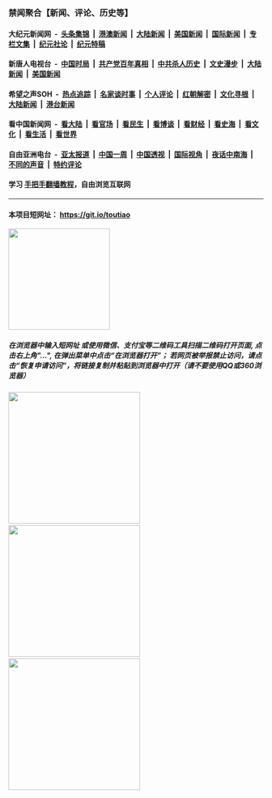 ### 禁闻聚合【新闻、评论、历史等】

#### 大纪元新闻网 &nbsp;-&nbsp; [头条集锦](indexes/E头条集锦.md?t=03160502) &nbsp;|&nbsp; [港澳新闻](indexes/E港澳新闻.md?t=03160502)  &nbsp;|&nbsp; [大陆新闻](indexes/E大陆新闻.md?t=03160502) &nbsp;|&nbsp; [美国新闻](indexes/E美国新闻.md?t=03160502) &nbsp;|&nbsp; [国际新闻](indexes/E国际新闻.md?t=03160502) &nbsp;|&nbsp; [专栏文集](indexes/E专栏文集.md?t=03160502) &nbsp;|&nbsp; [纪元社论](indexes/E纪元社论.md?t=03160502) &nbsp;|&nbsp; [纪元特稿](indexes/E纪元特稿.md?t=03160502) 

#### 新唐人电视台 &nbsp;-&nbsp; [中国时局](indexes/N中国时局.md?t=03160502) &nbsp;|&nbsp; [共产党百年真相](indexes/N共产党百年真相.md?t=03160502) &nbsp;|&nbsp; [中共杀人历史](indexes/N中共杀人历史.md?t=03160502) &nbsp;|&nbsp; [文史漫步](indexes/N文史漫步.md?t=03160502) &nbsp;|&nbsp; [大陆新闻](indexes/N大陆新闻.md?t=03160502) &nbsp;|&nbsp; [美国新闻](indexes/N美国新闻.md?t=03160502)

#### 希望之声SOH &nbsp;-&nbsp; [热点追踪](indexes/H热点追踪.md?t=03160502) &nbsp;|&nbsp; [名家谈时事](indexes/H名家谈时事.md?t=03160502) &nbsp;|&nbsp; [个人评论](indexes/H个人评论.md?t=03160502)  &nbsp;|&nbsp; [红朝解密](indexes/H红朝解密.md?t=03160502) &nbsp;|&nbsp; [文化寻根](indexes/H文化寻根.md?t=03160502) &nbsp;|&nbsp; [大陆新闻](indexes/H大陆新闻.md?t=03160502) &nbsp;|&nbsp; [港台新闻](indexes/H港台新闻.md?t=03160502)

#### 看中国新闻网 &nbsp;-&nbsp; [看大陆](indexes/S看大陆.md?t=03160502) &nbsp;|&nbsp; [看官场](indexes/S看官场.md?t=03160502) &nbsp;|&nbsp; [看民生](indexes/S看民生.md?t=03160502)  &nbsp;|&nbsp; [看博谈](indexes/S看博谈.md?t=03160502) &nbsp;|&nbsp; [看财经](indexes/S看财经.md?t=03160502) &nbsp;|&nbsp; [看史海](indexes/S看史海.md?t=03160502) &nbsp;|&nbsp; [看文化](indexes/S看文化.md?t=03160502) &nbsp;|&nbsp; [看生活](indexes/S看生活.md?t=03160502) &nbsp;|&nbsp; [看世界](indexes/S看世界.md?t=03160502)

#### 自由亚洲电台 &nbsp;-&nbsp; [亚太报道](indexes/R亚太报道.md?t=03160502) &nbsp;|&nbsp; [中国一周](indexes/R中国一周.md?t=03160502) &nbsp;|&nbsp; [中国透视](indexes/R中国透视.md?t=03160502)  &nbsp;|&nbsp; [国际视角](indexes/R国际视角.md?t=03160502) &nbsp;|&nbsp; [夜话中南海](indexes/R夜话中南海.md?t=03160502) &nbsp;|&nbsp; [不同的声音](indexes/R不同的声音.md?t=03160502) &nbsp;|&nbsp; [特约评论](indexes/R特约评论.md?t=03160502)

#### 学习 [手把手翻墙教程](https://github.com/gfw-breaker/guides/wiki)，自由浏览互联网

----

#### 本项目短网址： https://git.io/toutiao
<img src="https://raw.githubusercontent.com/gfw-breaker/banned-news/master/scripts/img/qr.png" width="200px"/>  

##### 在浏览器中输入短网址 或使用微信、支付宝等二维码工具扫描二维码打开页面, 点击右上角"...", 在弹出菜单中点击“在浏览器打开”； 若网页被举报禁止访问，请点击“恢复申请访问”，将链接复制并粘贴到浏览器中打开（请不要使用QQ或360浏览器）

<img src="https://raw.githubusercontent.com/gfw-breaker/banned-news/master/scripts/img/1.png" width="260px"/> &nbsp; <img src="https://raw.githubusercontent.com/gfw-breaker/banned-news/master/scripts/img/2.png" width="260px"/> &nbsp; <img src="https://raw.githubusercontent.com/gfw-breaker/banned-news/master/scripts/img/3.png" width="260px"/>
